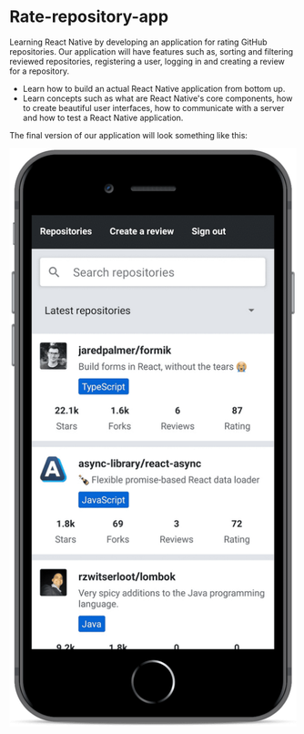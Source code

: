 # Rate-repository-app
Learning React Native by  developing an application for rating GitHub repositories. Our application will have features such as, sorting and filtering reviewed repositories, registering a user, logging in and creating a review for a repository.

 - Learn how to build an actual React Native application from bottom up. 
 - Learn concepts such as what are React Native's core components, how to create beautiful user interfaces, how to communicate with a server and how to test a React Native application.


The final version of our application will look something like this:

![Preview](./preview/preview.png)